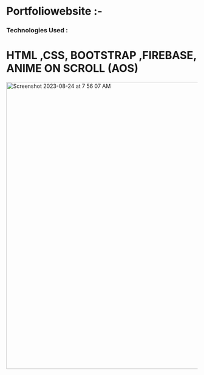 # Portfoliowebsite :- 

### Technologies Used : 
# HTML ,CSS, BOOTSTRAP ,FIREBASE, ANIME ON SCROLL (AOS)

<img width="753" alt="Screenshot 2023-08-24 at 7 56 07 AM" src="https://github.com/Adityalad-25/portfoliowebsite/assets/97255480/224cc447-b0f7-40fa-9c4b-67cb32361687">

